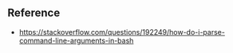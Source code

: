 ## Reference 
* https://stackoverflow.com/questions/192249/how-do-i-parse-command-line-arguments-in-bash